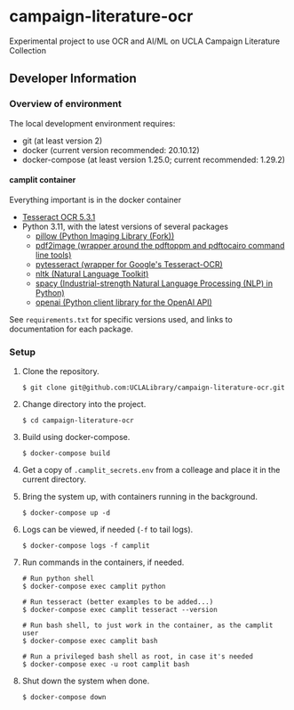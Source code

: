 # campaign-literature-ocr
Experimental project to use OCR and AI/ML on UCLA Campaign Literature Collection

## Developer Information

### Overview of environment

The local development environment requires:
* git (at least version 2)
* docker (current version recommended: 20.10.12)
* docker-compose (at least version 1.25.0; current recommended: 1.29.2)

#### camplit container
Everything important is in the docker container
* [Tesseract OCR 5.3.1](https://tesseract-ocr.github.io/tessdoc/)
* Python 3.11, with the latest versions of several packages
  * [pillow (Python Imaging Library (Fork))](https://pypi.org/project/Pillow/)
  * [pdf2image (wrapper around the pdftoppm and pdftocairo command line tools)](https://pypi.org/project/pdf2image/)
  * [pytesseract (wrapper for Google's Tesseract-OCR)](https://pypi.org/project/pytesseract/)
  * [nltk (Natural Language Toolkit)](https://pypi.org/project/nltk/)
  * [spacy (Industrial-strength Natural Language Processing (NLP) in Python)](https://pypi.org/project/spacy/)
  * [openai (Python client library for the OpenAI API)](https://pypi.org/project/openai/)

See `requirements.txt` for specific versions used, and links to documentation for each package.

### Setup
1. Clone the repository.

   ```$ git clone git@github.com:UCLALibrary/campaign-literature-ocr.git```

2. Change directory into the project.

   ```$ cd campaign-literature-ocr```

3. Build using docker-compose.

   ```$ docker-compose build```

4. Get a copy of `.camplit_secrets.env` from a colleage and place it in the current directory.

5. Bring the system up, with containers running in the background.

   ```$ docker-compose up -d```

6. Logs can be viewed, if needed (`-f` to tail logs).

   ```$ docker-compose logs -f camplit```

7. Run commands in the containers, if needed.

   ```
   # Run python shell
   $ docker-compose exec camplit python
   
   # Run tesseract (better examples to be added...)
   $ docker-compose exec camplit tesseract --version

   # Run bash shell, to just work in the container, as the camplit user
   $ docker-compose exec camplit bash

   # Run a privileged bash shell as root, in case it's needed
   $ docker-compose exec -u root camplit bash

8. Shut down the system when done.

   ```$ docker-compose down```
